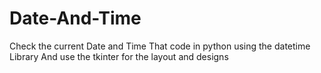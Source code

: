 # Date-And-Time

Check the current Date and Time
That code in python using the datetime Library
And use the tkinter for the layout and designs 
